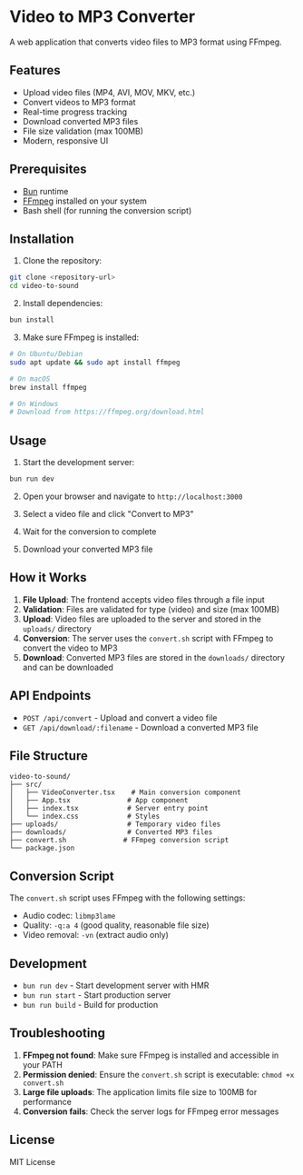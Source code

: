 # Video to MP3 Converter

A web application that converts video files to MP3 format using FFmpeg.

## Features

- Upload video files (MP4, AVI, MOV, MKV, etc.)
- Convert videos to MP3 format
- Real-time progress tracking
- Download converted MP3 files
- File size validation (max 100MB)
- Modern, responsive UI

## Prerequisites

- [Bun](https://bun.sh/) runtime
- [FFmpeg](https://ffmpeg.org/) installed on your system
- Bash shell (for running the conversion script)

## Installation

1. Clone the repository:
```bash
git clone <repository-url>
cd video-to-sound
```

2. Install dependencies:
```bash
bun install
```

3. Make sure FFmpeg is installed:
```bash
# On Ubuntu/Debian
sudo apt update && sudo apt install ffmpeg

# On macOS
brew install ffmpeg

# On Windows
# Download from https://ffmpeg.org/download.html
```

## Usage

1. Start the development server:
```bash
bun run dev
```

2. Open your browser and navigate to `http://localhost:3000`

3. Select a video file and click "Convert to MP3"

4. Wait for the conversion to complete

5. Download your converted MP3 file

## How it Works

1. **File Upload**: The frontend accepts video files through a file input
2. **Validation**: Files are validated for type (video) and size (max 100MB)
3. **Upload**: Video files are uploaded to the server and stored in the `uploads/` directory
4. **Conversion**: The server uses the `convert.sh` script with FFmpeg to convert the video to MP3
5. **Download**: Converted MP3 files are stored in the `downloads/` directory and can be downloaded

## API Endpoints

- `POST /api/convert` - Upload and convert a video file
- `GET /api/download/:filename` - Download a converted MP3 file

## File Structure

```
video-to-sound/
├── src/
│   ├── VideoConverter.tsx    # Main conversion component
│   ├── App.tsx              # App component
│   ├── index.tsx            # Server entry point
│   └── index.css            # Styles
├── uploads/                 # Temporary video files
├── downloads/               # Converted MP3 files
├── convert.sh              # FFmpeg conversion script
└── package.json
```

## Conversion Script

The `convert.sh` script uses FFmpeg with the following settings:
- Audio codec: `libmp3lame`
- Quality: `-q:a 4` (good quality, reasonable file size)
- Video removal: `-vn` (extract audio only)

## Development

- `bun run dev` - Start development server with HMR
- `bun run start` - Start production server
- `bun run build` - Build for production

## Troubleshooting

1. **FFmpeg not found**: Make sure FFmpeg is installed and accessible in your PATH
2. **Permission denied**: Ensure the `convert.sh` script is executable: `chmod +x convert.sh`
3. **Large file uploads**: The application limits file size to 100MB for performance
4. **Conversion fails**: Check the server logs for FFmpeg error messages

## License

MIT License

